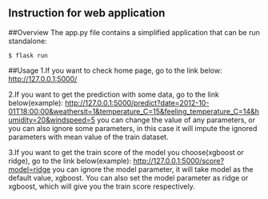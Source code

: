 ## Instruction for web application

##Overview
The app.py file contains a simplified application that can be run standalone:
```
$ flask run
```
##Usage
1.If you want to check home page, go to the link below:
http://127.0.0.1:5000/

2.If you want to get the prediction with some data, go to the link below(example):
 http://127.0.0.1:5000/predict?date=2012-10-01T18:00:00&weathersit=1&temperature_C=15&feeling_temperature_C=14&humidity=20&windspeed=5
you can change the value of any parameters, or you can also ignore some parameters, in this case it will impute the ignored parameters with mean value of the train dataset.

3.If you want to get the train score of the model you choose(xgboost or ridge), go to the link below(example):
http://127.0.0.1:5000/score?model=ridge
you can ignore the model parameter, it will take model as the default value, xgboost. You can also set the model parameter as ridge or xgboost, which will give you the train score respectively.

